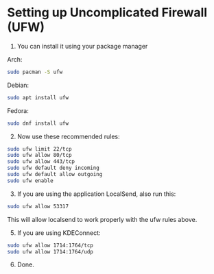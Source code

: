 # Setting up Uncomplicated Firewall (UFW)

1. You can install it using your package manager

Arch: 
 ```bash       
sudo pacman -S ufw
```
Debian:
```bash
sudo apt install ufw
```
Fedora:
```bash
sudo dnf install ufw
```
2. Now use these recommended rules:
```bash
sudo ufw limit 22/tcp
sudo ufw allow 80/tcp
sudo ufw allow 443/tcp
sudo ufw default deny incoming
sudo ufw default allow outgoing
sudo ufw enable
```
3. If you are using the application LocalSend, also run this:
```bash
sudo ufw allow 53317
```
This will allow localsend to work properly with the ufw rules above.

5. If you are using KDEConnect:

```bash
sudo ufw allow 1714:1764/tcp
sudo ufw allow 1714:1764/udp
```

6. Done.
